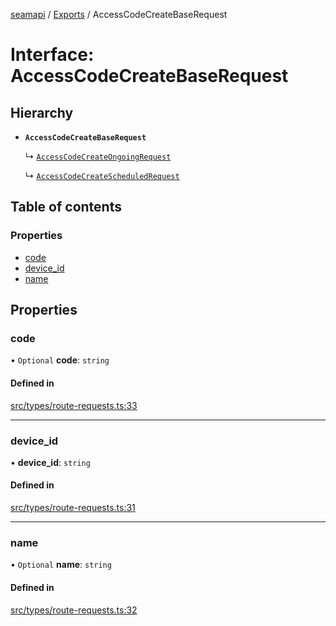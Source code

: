[seamapi](../README.md) / [Exports](../modules.md) / AccessCodeCreateBaseRequest

# Interface: AccessCodeCreateBaseRequest

## Hierarchy

- **`AccessCodeCreateBaseRequest`**

  ↳ [`AccessCodeCreateOngoingRequest`](AccessCodeCreateOngoingRequest.md)

  ↳ [`AccessCodeCreateScheduledRequest`](AccessCodeCreateScheduledRequest.md)

## Table of contents

### Properties

- [code](AccessCodeCreateBaseRequest.md#code)
- [device\_id](AccessCodeCreateBaseRequest.md#device_id)
- [name](AccessCodeCreateBaseRequest.md#name)

## Properties

### code

• `Optional` **code**: `string`

#### Defined in

[src/types/route-requests.ts:33](https://github.com/seamapi/javascript/blob/main/src/types/route-requests.ts#L33)

___

### device\_id

• **device\_id**: `string`

#### Defined in

[src/types/route-requests.ts:31](https://github.com/seamapi/javascript/blob/main/src/types/route-requests.ts#L31)

___

### name

• `Optional` **name**: `string`

#### Defined in

[src/types/route-requests.ts:32](https://github.com/seamapi/javascript/blob/main/src/types/route-requests.ts#L32)
